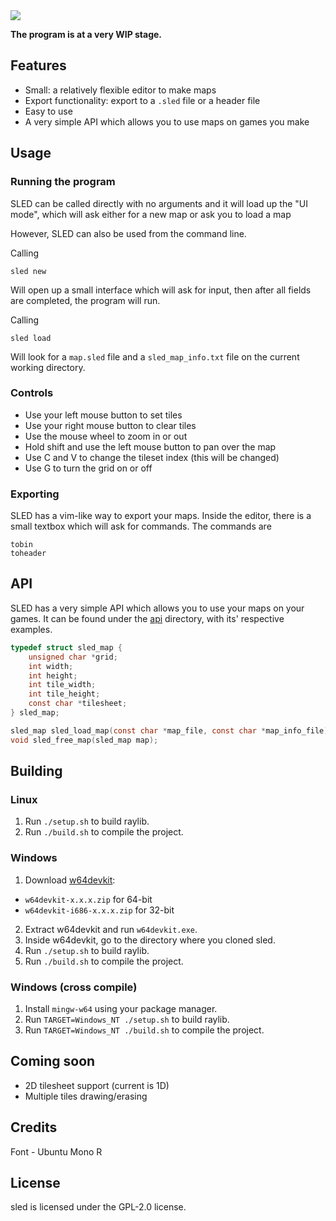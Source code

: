 <img align="center" src="https://github.com/catmanl/sled/tree/main/assets/logo_big.png">

**The program is at a very WIP stage.**

## Features
- Small: a relatively flexible editor to make maps
- Export functionality: export to a `.sled` file or a header file
- Easy to use
- A very simple API which allows you to use maps on games you make

## Usage

### Running the program
SLED can be called directly with no arguments and it will load up the "UI mode", which will ask either for a new map or ask you to load a map

However, SLED can also be used from the command line.

Calling
```
sled new
```
Will open up a small interface which will ask for input, then after all fields are completed, the program will run.

Calling
```
sled load
```
Will look for a `map.sled` file and a `sled_map_info.txt` file on the current working directory.

### Controls
- Use your left mouse button to set tiles
- Use your right mouse button to clear tiles
- Use the mouse wheel to zoom in or out
- Hold shift and use the left mouse button to pan over the map
- Use C and V to change the tileset index (this will be changed)
- Use G to turn the grid on or off

### Exporting
SLED has a vim-like way to export your maps. Inside the editor, there is a small textbox which will ask for commands. The commands are
```
tobin
toheader
```

## API
SLED has a very simple API which allows you to use your maps on your games. It can be found under the [api](https://github.com/catmanl/sled/tree/main/src/api/) directory, with its' respective examples.
```c
typedef struct sled_map {
    unsigned char *grid;
    int width;
    int height;
    int tile_width;
    int tile_height;
    const char *tilesheet;
} sled_map;

sled_map sled_load_map(const char *map_file, const char *map_info_file);
void sled_free_map(sled_map map);
```

## Building

### Linux
1. Run `./setup.sh` to build raylib.
2. Run `./build.sh` to compile the project.

### Windows
1. Download [w64devkit](https://github.com/skeeto/w64devkit/releases):
* `w64devkit-x.x.x.zip` for 64-bit
* `w64devkit-i686-x.x.x.zip` for 32-bit
2. Extract w64devkit and run `w64devkit.exe`.
3. Inside w64devkit, go to the directory where you cloned sled.
4. Run `./setup.sh` to build raylib.
5. Run `./build.sh` to compile the project.

### Windows (cross compile)
1. Install `mingw-w64` using your package manager.
2. Run `TARGET=Windows_NT ./setup.sh` to build raylib.
3. Run `TARGET=Windows_NT ./build.sh` to compile the project.

## Coming soon
- 2D tilesheet support (current is 1D)
- Multiple tiles drawing/erasing

## Credits
Font - Ubuntu Mono R

## License
sled is licensed under the GPL-2.0 license.

